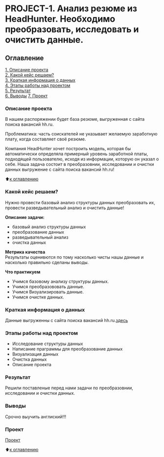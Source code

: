 # PROJECT-1. Анализ резюме из HeadHunter. Необходимо преобразовать, исследовать и очистить данные.

## Оглавление
[1. Описание проекта](https://github.com/AraratMar/student_data_science/blob/main/Project-1/README.md#Описание_проекта)  
[2. Какой кейс решаем?](https://github.com/AraratMar/student_data_science/blob/main/Project-1/README.md#Какой_кейс_решаем?)  
[3. Краткая информация о данных](https://github.com/AraratMar/student_data_science/blob/main/Project-1/README.md#Краткая_информация_о_данных)  
[4. Этапы работы над проектом](https://github.com/AraratMar/student_data_science/blob/main/Project-1/README.md#Этапы_работы_над_проектом)  
[5. Результат](https://github.com/AraratMar/student_data_science/blob/main/Project-1/README.md#Результат)  
[6. Выводы](https://github.com/AraratMar/student_data_science/blob/main/Project-1/README.md#Выводы)
[7. Проект](https://github.com/AraratMar/student_data_science/blob/main/Project-1/Project-1.ipynb#Проект)



### Описание проекта
В нашем распоряжении будет база резюме, выгруженная с сайта поиска вакансий hh.ru.

Проблематика: часть соискателей не указывает желаемую заработную плату, когда составляет своё резюме.

Компания HeadHunter хочет построить модель, которая бы автоматически определяла примерный уровень заработной платы, подходящей пользователю, исходя из информации, которую он указал о себе. Наша задача состоит в преобразовнии, исследовании и очистки данных выгружение с сайта поиска вакансий hh.ru!

:arrow_up:[к оглавлению](https://github.com/AraratMar/student_data_science/blob/main/Project-1/README.md#Оглавление)


### Какой кейс решаем?
Нужно провести базовый анализ структуры данных преобразовать их, провести разведывательный анализ и очистить данные!

**Описание задачи:**
- базовый анализ структуры данных
- преобразование данных
- разведывательный анализ
- очистка данных

**Метрика качества**  
Результаты оценивются по тому насколько чисты нашы данные и насколько правильно сделаны выводы.

**Что практикуем**  
- Учимся базовому анализу структуры данных.
- Учимся преобразововать данные.
- Учимся Визуализировать данные.
- Учимся очистке данных. 
### Краткая информация о данных
Данные выгруженны с сайта поиска вакансий hh.ru.[здесь](https://drive.google.com/file/d/1Kb78mAWYKcYlellTGhIjPI-bCcKbGuTn/view)

### Этапы работы над проектом
- Исследование структуры данных
- Написание праграммы для преобразование данных
- Визуализация данных
- Очистка данных
- Описание проекта

### Результат  
Решили поставленые перед нами задачи по преобразовнии, исследовании и очистки данных.

### Выводы  
Срочно выучить англиский!!!

### Проект
[Проект](https://github.com/AraratMar/student_data_science/blob/main/Project-1/Project-1.ipynb#Проект)

:arrow_up:[к оглавлению](https://github.com/AraratMar/student_data_science/blob/main/Project-1/README.md#Оглавление)
